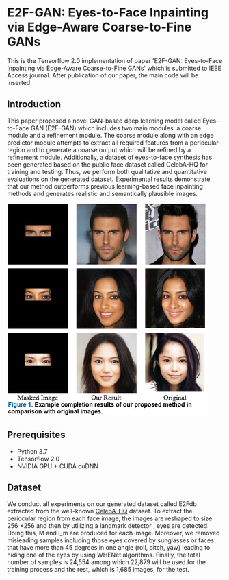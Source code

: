 **E2F-GAN: Eyes-to-Face Inpainting via Edge-Aware Coarse-to-Fine GANs**
=======================================================================
This is the Tensorflow 2.0 implementation of paper 'E2F-GAN: Eyes-to-Face Inpainting via Edge-Aware Coarse-to-Fine GANs' which is submitted to IEEE Access journal.
After publication of our paper, the main code will be inserted.

**Introduction**
------------------------------------------------------------------------------------------------
This paper proposed a novel GAN-based deep learning model called Eyes-to-Face GAN (E2F-GAN) which includes two main modules: a coarse module and a refinement module. The coarse module along with an edge predictor module attempts to extract all required features from a periocular region and to generate a coarse output which will be refined by a refinement module. Additionally, a dataset of eyes-to-face synthesis has been generated based on the public face dataset called CelebA-HQ for training and testing. Thus, we perform both qualitative and quantitative evaluations on the generated dataset. Experimental results demonstrate that our method outperforms previous learning-based face inpainting methods and generates realistic and semantically plausible images. 

![image](E2F.bmp)

Prerequisites
---------------------------------
* Python 3.7
* Tensorflow 2.0
* NVIDIA GPU + CUDA cuDNN

Dataset
---------------------------------
We conduct all experiments on our generated dataset called E2Fdb extracted from the well-known [CelebA-HQ](https://github.com/tkarras/progressive_growing_of_gans) dataset. To extract the periocular region from each face image, the images are reshaped to size  256 ×256 and then by utilizing a landmark detector , eyes are detected. Doing this, M and I_m are produced for each image. Moreover, we removed misleading samples including those eyes covered by sunglasses or faces that have more than 45 degrees in one angle (roll, pitch, yaw) leading to hiding one of the eyes by using WHENet algorithms. Finally, the total number of 
samples is 24,554 among which 22,879 will be used for the training process and the rest, which is 1,685 images, for the test.

